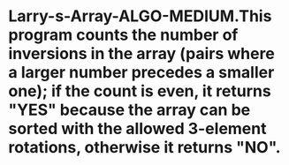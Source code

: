 # Larry-s-Array-ALGO-MEDIUM.This program counts the number of inversions in the array (pairs where a larger number precedes a smaller one); if the count is even, it returns "YES" because the array can be sorted with the allowed 3-element rotations, otherwise it returns "NO".
